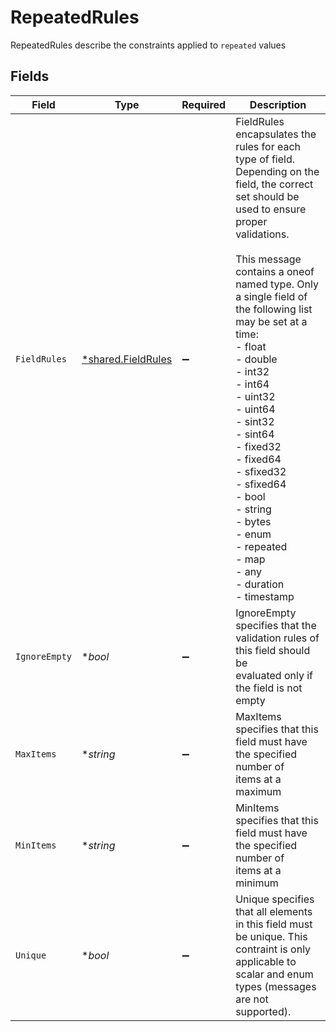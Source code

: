 # RepeatedRules

RepeatedRules describe the constraints applied to `repeated` values


## Fields

| Field                                                                                                                                                                                                                                                                                                                                                                                                                                                                                             | Type                                                                                                                                                                                                                                                                                                                                                                                                                                                                                              | Required                                                                                                                                                                                                                                                                                                                                                                                                                                                                                          | Description                                                                                                                                                                                                                                                                                                                                                                                                                                                                                       |
| ------------------------------------------------------------------------------------------------------------------------------------------------------------------------------------------------------------------------------------------------------------------------------------------------------------------------------------------------------------------------------------------------------------------------------------------------------------------------------------------------- | ------------------------------------------------------------------------------------------------------------------------------------------------------------------------------------------------------------------------------------------------------------------------------------------------------------------------------------------------------------------------------------------------------------------------------------------------------------------------------------------------- | ------------------------------------------------------------------------------------------------------------------------------------------------------------------------------------------------------------------------------------------------------------------------------------------------------------------------------------------------------------------------------------------------------------------------------------------------------------------------------------------------- | ------------------------------------------------------------------------------------------------------------------------------------------------------------------------------------------------------------------------------------------------------------------------------------------------------------------------------------------------------------------------------------------------------------------------------------------------------------------------------------------------- |
| `FieldRules`                                                                                                                                                                                                                                                                                                                                                                                                                                                                                      | [*shared.FieldRules](../../../pkg/models/shared/fieldrules.md)                                                                                                                                                                                                                                                                                                                                                                                                                                    | :heavy_minus_sign:                                                                                                                                                                                                                                                                                                                                                                                                                                                                                | FieldRules encapsulates the rules for each type of field. Depending on the<br/> field, the correct set should be used to ensure proper validations.<br/><br/>This message contains a oneof named type. Only a single field of the following list may be set at a time:<br/>  - float<br/>  - double<br/>  - int32<br/>  - int64<br/>  - uint32<br/>  - uint64<br/>  - sint32<br/>  - sint64<br/>  - fixed32<br/>  - fixed64<br/>  - sfixed32<br/>  - sfixed64<br/>  - bool<br/>  - string<br/>  - bytes<br/>  - enum<br/>  - repeated<br/>  - map<br/>  - any<br/>  - duration<br/>  - timestamp<br/> |
| `IgnoreEmpty`                                                                                                                                                                                                                                                                                                                                                                                                                                                                                     | **bool*                                                                                                                                                                                                                                                                                                                                                                                                                                                                                           | :heavy_minus_sign:                                                                                                                                                                                                                                                                                                                                                                                                                                                                                | IgnoreEmpty specifies that the validation rules of this field should be<br/> evaluated only if the field is not empty                                                                                                                                                                                                                                                                                                                                                                             |
| `MaxItems`                                                                                                                                                                                                                                                                                                                                                                                                                                                                                        | **string*                                                                                                                                                                                                                                                                                                                                                                                                                                                                                         | :heavy_minus_sign:                                                                                                                                                                                                                                                                                                                                                                                                                                                                                | MaxItems specifies that this field must have the specified number of<br/> items at a maximum                                                                                                                                                                                                                                                                                                                                                                                                      |
| `MinItems`                                                                                                                                                                                                                                                                                                                                                                                                                                                                                        | **string*                                                                                                                                                                                                                                                                                                                                                                                                                                                                                         | :heavy_minus_sign:                                                                                                                                                                                                                                                                                                                                                                                                                                                                                | MinItems specifies that this field must have the specified number of<br/> items at a minimum                                                                                                                                                                                                                                                                                                                                                                                                      |
| `Unique`                                                                                                                                                                                                                                                                                                                                                                                                                                                                                          | **bool*                                                                                                                                                                                                                                                                                                                                                                                                                                                                                           | :heavy_minus_sign:                                                                                                                                                                                                                                                                                                                                                                                                                                                                                | Unique specifies that all elements in this field must be unique. This<br/> contraint is only applicable to scalar and enum types (messages are not<br/> supported).                                                                                                                                                                                                                                                                                                                               |